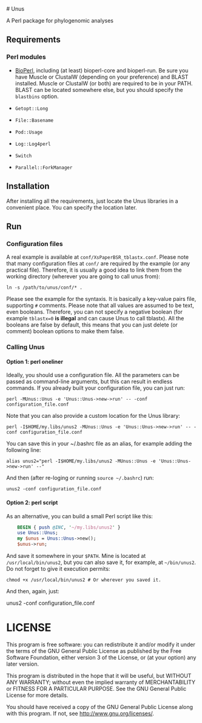 # Unus

A Perl package for phylogenomic analyses

## Requirements

### Perl modules

*   [BioPerl](http://www.bioperl.org), including (at least) bioperl-core and bioperl-run.
    Be sure you have Muscle or ClustalW (depending on your preference) and BLAST installed.
    Muscle or ClustalW (or both) are required to be in your PATH.  BLAST can be located
    somewhere else, but you should specify the `blastbins` option.

*   `Getopt::Long`

*   `File::Basename`

*   `Pod::Usage`

*   `Log::Log4perl`

*   `Switch`

*   `Parallel::ForkManager`

## Installation

After installing all the requirements, just locate the Unus libraries in a convenient place.
You can specify the location later.

## Run

### Configuration files

A real example is available at `conf/XsPaperBSR_tblastx.conf`.  Please note that many configuration files
at `conf/` are required by the example (or any practical file).  Therefore, it is usually a good idea to
link them from the working directory (wherever you are going to call unus from):

    ln -s /path/to/unus/conf/* .

Please see the example for the syntaxis.  It is basically a key-value pairs file, supporting `#` comments.
Please note that all values are assumed to be text, even booleans.  Therefore, you can not specify a negative
boolean (for example `tblastx=0` **is illegal** and can cause Unus to call tblastx).  All the booleans are
false by default, this means that you can just delete (or comment) boolean options to make them false.

### Calling Unus

#### Option 1: perl oneliner

Ideally, you should use a configuration file.  All the parameters can be passed as command-line arguments,
but this can result in endless commands.  If you already built your configuration file, you can just run:

    perl -MUnus::Unus -e 'Unus::Unus->new->run' -- -conf configuration_file.conf

Note that you can also provide a custom location for the Unus library:

    perl -I$HOME/my.libs/unus2 -MUnus::Unus -e 'Unus::Unus->new->run' -- -conf configuration_file.conf

You can save this in your ~/.bashrc file as an alias, for example adding the following line:

    alias unus2="perl -I$HOME/my.libs/unus2 -MUnus::Unus -e 'Unus::Unus->new->run' --"

And then (after re-loging or running `source ~/.bashrc`) run:

    unus2 -conf configuration_file.conf

#### Option 2: perl script

As an alternative, you can build a small Perl script like this:

```perl
    BEGIN { push @INC, '~/my.libs/unus2' }
    use Unus::Unus;
    my $unus = Unus::Unus->new();
    $unus->run;
```

And save it somewhere in your `$PATH`.  Mine is located at `/usr/local/bin/unus2`, but you can also save it, for
example, at `~/bin/unus2`.  Do not forget to give it execution permits:

    chmod +x /usr/local/bin/unus2 # Or wherever you saved it.

And then, again, just:

   unus2 -conf configuration_file.conf


# LICENSE

This program is free software: you can redistribute it and/or modify
it under the terms of the GNU General Public License as published by
the Free Software Foundation, either version 3 of the License, or
(at your option) any later version.

This program is distributed in the hope that it will be useful,
but WITHOUT ANY WARRANTY; without even the implied warranty of
MERCHANTABILITY or FITNESS FOR A PARTICULAR PURPOSE.  See the
GNU General Public License for more details.

You should have received a copy of the GNU General Public License
along with this program.  If not, see <http://www.gnu.org/licenses/>.
